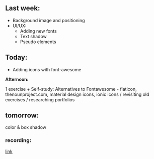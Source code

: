 ## Last week:

- Background image and positioning
- UI/UX:
  - Adding new fonts
  - Text shadow
  - Pseudo elements

## Today:

- Adding icons with font-awesome

**Afternoon:**

1 exercise + Self-study: Alternatives to Fontawesome - flaticon, thenounproject.com, material design icons, ionic icons / revisiting old exercises / researching portfolios 

## tomorrow:

color & box shadow

### recording:

[link]()